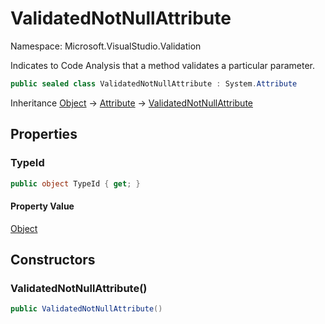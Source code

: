 # ValidatedNotNullAttribute

Namespace: Microsoft.VisualStudio.Validation

Indicates to Code Analysis that a method validates a particular parameter.

```csharp
public sealed class ValidatedNotNullAttribute : System.Attribute
```

Inheritance [Object](https://docs.microsoft.com/en-us/dotnet/api/system.object) → [Attribute](https://docs.microsoft.com/en-us/dotnet/api/system.attribute) → [ValidatedNotNullAttribute](./microsoft.visualstudio.validation.validatednotnullattribute.md)

## Properties

### **TypeId**



```csharp
public object TypeId { get; }
```

#### Property Value

[Object](https://docs.microsoft.com/en-us/dotnet/api/system.object)<br>

## Constructors

### **ValidatedNotNullAttribute()**



```csharp
public ValidatedNotNullAttribute()
```
